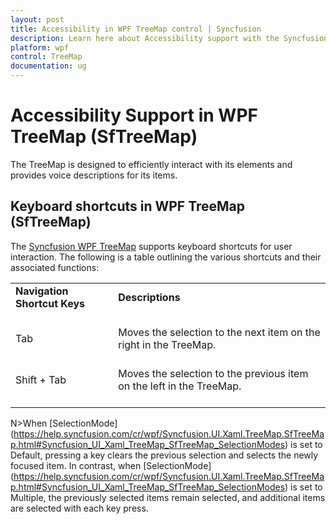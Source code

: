 ```yaml
---
layout: post
title: Accessibility in WPF TreeMap control | Syncfusion
description: Learn here about Accessibility support with the Syncfusion WPF TreeMap (SfTreeMap) control, its elements and more.
platform: wpf
control: TreeMap
documentation: ug
---
```


#  Accessibility Support in WPF TreeMap (SfTreeMap)

The TreeMap is designed to efficiently interact with its elements and provides voice descriptions for its items.

## Keyboard shortcuts in WPF TreeMap (SfTreeMap)

The [Syncfusion WPF TreeMap](https://www.syncfusion.com/wpf-controls/treemap) supports keyboard shortcuts for user interaction. 
The following is a table outlining the various shortcuts and their associated functions:

<table>
<tr>
<td>
<b> Navigation Shortcut Keys </b> <br/><br/></td><td>
<b> Descriptions </b> <br/><br/></td></tr>
<tr>
<td>
Tab<br/><br/></td><td> 
Moves the selection to the next item on the right in the TreeMap.
<br/><br/></td></tr>
<tr>
<td>
Shift + Tab<br/><br/></td><td>
 Moves the selection to the previous item on the left in the TreeMap.
<br/><br/></td></tr>
</table>

N>When [SelectionMode] (https://help.syncfusion.com/cr/wpf/Syncfusion.UI.Xaml.TreeMap.SfTreeMap.html#Syncfusion_UI_Xaml_TreeMap_SfTreeMap_SelectionModes) is set to Default, pressing a key clears the previous selection and selects the newly focused item. In contrast, when [SelectionMode] (https://help.syncfusion.com/cr/wpf/Syncfusion.UI.Xaml.TreeMap.SfTreeMap.html#Syncfusion_UI_Xaml_TreeMap_SfTreeMap_SelectionModes) is set to Multiple, the previously selected items remain selected, and additional items are selected with each key press.